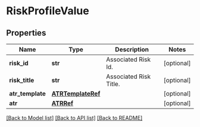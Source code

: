 # RiskProfileValue

## Properties
Name | Type | Description | Notes
------------ | ------------- | ------------- | -------------
**risk_id** | **str** | Associated Risk Id. | [optional] 
**risk_title** | **str** | Associated Risk Title. | [optional] 
**atr_template** | [**ATRTemplateRef**](ATRTemplateRef.md) |  | [optional] 
**atr** | [**ATRRef**](ATRRef.md) |  | [optional] 

[[Back to Model list]](../README.md#documentation-for-models) [[Back to API list]](../README.md#documentation-for-api-endpoints) [[Back to README]](../README.md)

